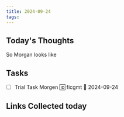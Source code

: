 ```yaml
---
title: 2024-09-24
tags:
---
```


## Today's Thoughts
So Morgan looks like 

## Tasks
- [ ] Trial Task Morgen 🆔 ficgmt 📅 2024-09-24


## Links Collected today

 
